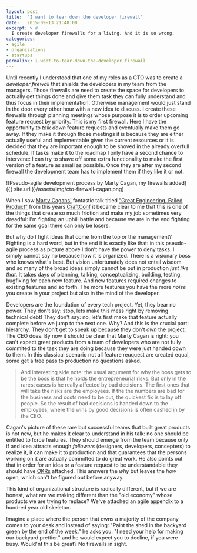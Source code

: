 ```yaml
---
layout: post
title:  "I want to tear down the developer firewall"
date:   2015-09-13 21:48:00
excerpt: > #
  I create developer firewalls for a living. And it is so wrong.
categories:
- agile
- organizations
- startups
permalink: i-want-to-tear-down-the-developer-firewall
---
```


Until recently I understood that one of my roles as a CTO was to create a *developer firewall* that shields the 
developers in my team from the managers. Those firewalls are need to create the space for developers to actually 
get things done and give them task they can fully understand and thus focus in their implementation. Otherwise
management would just stand in the door every other hour with a new idea to discuss. I create these firewalls through
planning meetings whose purpose it is to order upcoming feature request by priority. This is my first firewall. Here
I have the opportunity to *talk down* feature requests and eventually make them go away. If they make it through those
meetings it is because they are either actually useful and implementable given the current resources or it is decided
that they are important enough to be shoved in the already overfull schedule. If tasks make it to the roadmap I only
have a second chance to intervene: I can try to shave off some extra functionality to make the first version of a
feature as small as possible. Once they are after my second firewall the development team has to implement them if they
like it or not.

![Pseudo-agile development process by Marty Cagan, my firewalls added]({{ site.url }}/assets/img/cto-firewall-cagan.png)

When I saw [Marty Cagans'](http://svpg.com/team/#marty) fantastic talk titled 
["Great Engineering, Failed Product"](http://www.ustream.tv/recorded/61491014) from this years
[CraftConf](http://craft-conf.com/2015) it became clear to me that this is one of the things that create so much
friction and make my job sometimes very dreadful: I'm fighting an uphill battle and because we are in the end fighting
for the same goal there can only be losers. 

But why do I fight ideas that come from the top or the management? Fighting is a hard word, but in the end it is exactly
like that: in this pseudo-agile process as picture above I don't have the power to deny tasks. I simply cannot say no
because how it is organized. There is a visionary boss who knows what's best. But vision unfortunately does not entail
wisdom and so many of the broad ideas simply cannot be put in production *just like that*. It takes days of planning,
talking, conceptualizing, building, testing, bugfixing for each new feature. And new features required changes to 
existing features and so forth. The more features you have the more *noise* you create in your project but also in 
the mind of the developer. 

Developers are the foundation of every tech project. Yet, they bear no power. They don't say: stop, lets make this mess
right by removing technical debt! They don't say: no, let's first make that feature actually complete before we jump
to the next one. Why? And this is the crucial part: hierarchy. They don't get to speak up because they don't *own*
the project. The CEO does. By now it should be clear that Marty Cagan is right: you can't expect great products from a 
team of developers who are not fully commited to the task they are doing because they were just handed down to them.
In this classical scenario not all feature reuquest are created equal, some get a free pass to production no questions
asked.
 
> And interesting side note: the usual argument for why the boss gets to be the boss is that he holds the 
> entrepreneurial risks. But only in the rarest cases is he really affected by bad decisions. The first ones that will
> take the risks are the employees. If the the numbers are bad for the business and costs need to be cut, the quickest
> fix is to lay off people. So the result of bad decisions is handed down to the employees, where the wins by good 
> decisions is often cashed in by the CEO.

Cagan's picture of these rare but successful teams that built great products is not new, but he makes it clear to 
understand in his talk: no one should be entitled to force features. They should emerge from the team because only if
and idea attracts enough *followers* (designers, developers, concepters) to realize it, it can make it to production
and that guarantees that the persons working on it are actually committed to do great work. He also points out that
in order for an idea or a feature request to be understandable they should have [OKRs](https://en.wikipedia.org/wiki/OKR)
attached. This answers the *why* but leaves the *how* open, which can't be figured out before anyway.

This kind of organizational structure is radically different, but if we are honest, what are we making different than
the "old economy" whose products we are trying to replace? We've attached an agile appendix to a hundred year old
skeleton.
 
Imagine a place where the person that owns a majority of the company comes to your desk and instead of saying: "Paint
the shed in the backyard green by the end of the week." he asks you: "I need your help for making our backyard prettier." 
and he would expect you to decline, if you were busy. Would'nt this be great? No firewalls in sight.
